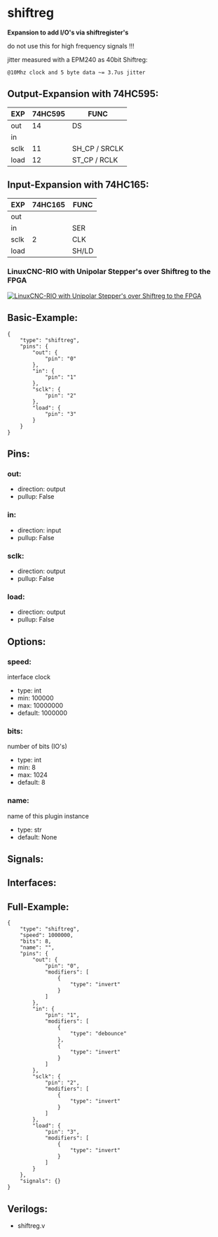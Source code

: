 # shiftreg
**Expansion to add I/O's via shiftregister's**


do not use this for high frequency signals !!!

jitter measured with a EPM240 as 40bit Shiftreg:
```
@10Mhz clock and 5 byte data ~= 3.7us jitter
```

## Output-Expansion with 74HC595:

| EXP | 74HC595 | FUNC |
| --- | --- | --- |
| out | 14 | DS |
| in |  | |
| sclk | 11 | SH_CP / SRCLK |
| load | 12 | ST_CP / RCLK |

## Input-Expansion with 74HC165:

| EXP | 74HC165 | FUNC |
| --- | --- | --- |
| out |  | |
| in |  | SER |
| sclk | 2 | CLK |
| load |  | SH/LD |

### LinuxCNC-RIO with Unipolar Stepper's over Shiftreg to the FPGA
[![LinuxCNC-RIO with Unipolar Stepper's over Shiftreg to the FPGA](https://img.youtube.com/vi/NlLd5CRCOac/0.jpg)](https://www.youtube.com/shorts/NlLd5CRCOac "LinuxCNC-RIO with Unipolar Stepper's over Shiftreg to the FPGA")

        

## Basic-Example:
```
{
    "type": "shiftreg",
    "pins": {
        "out": {
            "pin": "0"
        },
        "in": {
            "pin": "1"
        },
        "sclk": {
            "pin": "2"
        },
        "load": {
            "pin": "3"
        }
    }
}
```

## Pins:
### out:

 * direction: output
 * pullup: False

### in:

 * direction: input
 * pullup: False

### sclk:

 * direction: output
 * pullup: False

### load:

 * direction: output
 * pullup: False


## Options:
### speed:
interface clock

 * type: int
 * min: 100000
 * max: 10000000
 * default: 1000000

### bits:
number of bits (IO's)

 * type: int
 * min: 8
 * max: 1024
 * default: 8

### name:
name of this plugin instance

 * type: str
 * default: None


## Signals:


## Interfaces:


## Full-Example:
```
{
    "type": "shiftreg",
    "speed": 1000000,
    "bits": 8,
    "name": "",
    "pins": {
        "out": {
            "pin": "0",
            "modifiers": [
                {
                    "type": "invert"
                }
            ]
        },
        "in": {
            "pin": "1",
            "modifiers": [
                {
                    "type": "debounce"
                },
                {
                    "type": "invert"
                }
            ]
        },
        "sclk": {
            "pin": "2",
            "modifiers": [
                {
                    "type": "invert"
                }
            ]
        },
        "load": {
            "pin": "3",
            "modifiers": [
                {
                    "type": "invert"
                }
            ]
        }
    },
    "signals": {}
}
```

## Verilogs:
 * shiftreg.v
